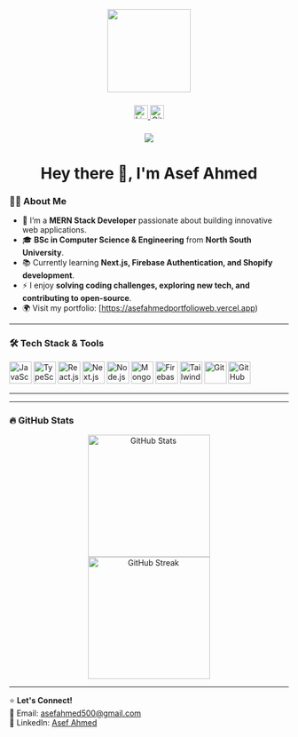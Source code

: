 <div align="center">
  <img height="150" src="https://camo.githubusercontent.com/62da68eb62b1e5f175f7d1f0191dd89a653d7908feb22d37d4a0ab07365d6791/68747470733a2f2f6d656469612e67697068792e636f6d2f6d656469612f4d3967624264396e6244724f5475314d71782f67697068792e676966" />
</div>

### 

<div align="center">
  <a href="https://www.linkedin.com/in/asefahmed11">
    <img src="https://img.shields.io/static/v1?message=LinkedIn&logo=linkedin&label=&color=0077B5&logoColor=white&labelColor=&style=for-the-badge" height="25" alt="LinkedIn" />
  </a>
  <a href="https://github.com/asefahmed500">
    <img src="https://img.shields.io/static/v1?message=GitHub&logo=github&label=&color=black&logoColor=white&labelColor=&style=for-the-badge" height="25" alt="GitHub" />
  </a>
</div>

### 

<div align="center">
  <img src="https://visitor-badge.laobi.icu/badge?page_id=asefahmed500.asefahmed500" />
</div>

### 

<h1 align="center">Hey there 👋, I'm Asef Ahmed</h1>

### 

<h3 align="left">👨‍💻 About Me</h3>

- 🔭 I’m a **MERN Stack Developer** passionate about building innovative web applications.
- 🎓 **BSc in Computer Science & Engineering** from **North South University**.
- 📚 Currently learning **Next.js, Firebase Authentication, and Shopify development**.
- ⚡ I enjoy **solving coding challenges, exploring new tech, and contributing to open-source**.
- 🌍 Visit my portfolio: [https://asefahmedportfolioweb.vercel.app)

---

<h3 align="left">🛠 Tech Stack & Tools</h3>

<div align="left">
  <img src="https://cdn.jsdelivr.net/gh/devicons/devicon/icons/javascript/javascript-original.svg" height="40" alt="JavaScript" />
  <img src="https://cdn.jsdelivr.net/gh/devicons/devicon/icons/typescript/typescript-original.svg" height="40" alt="TypeScript" />
  <img src="https://cdn.jsdelivr.net/gh/devicons/devicon/icons/react/react-original.svg" height="40" alt="React.js" />
  <img src="https://cdn.jsdelivr.net/gh/devicons/devicon/icons/nextjs/nextjs-original.svg" height="40" alt="Next.js" />
  <img src="https://cdn.jsdelivr.net/gh/devicons/devicon/icons/nodejs/nodejs-original.svg" height="40" alt="Node.js" />
  <img src="https://cdn.jsdelivr.net/gh/devicons/devicon/icons/mongodb/mongodb-original.svg" height="40" alt="MongoDB" />
  <img src="https://cdn.jsdelivr.net/gh/devicons/devicon/icons/firebase/firebase-plain.svg" height="40" alt="Firebase" />
  <img src="https://cdn.jsdelivr.net/gh/devicons/devicon/icons/tailwindcss/tailwindcss-original.svg" height="40" alt="Tailwind CSS" />
  <img src="https://cdn.jsdelivr.net/gh/devicons/devicon/icons/git/git-original.svg" height="40" alt="Git" />
  <img src="https://cdn.jsdelivr.net/gh/devicons/devicon/icons/github/github-original.svg" height="40" alt="GitHub" />
</div>

---


---

<h3 align="left">🔥 GitHub Stats</h3>

<div align="center">
  <img src="https://github-readme-stats.vercel.app/api?username=asefahmed500&show_icons=true&theme=radical&hide_border=true" height="220" alt="GitHub Stats" />
  <br>
  <img src="https://streak-stats.demolab.com?user=asefahmed500&locale=en&mode=daily&theme=dark&hide_border=false&border_radius=5" height="220" alt="GitHub Streak" />
</div>

---

⭐ **Let's Connect!**  
📧 Email: asefahmed500@gmail.com  
🔗 LinkedIn: [Asef Ahmed](https://www.linkedin.com/in/asefahmed11)  
